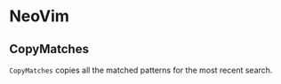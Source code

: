 # NeoVim


## CopyMatches

`CopyMatches` copies all the matched patterns for the most recent search.


